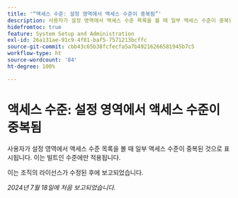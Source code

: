 ```yaml
---
title: '“액세스 수준: 설정 영역에서 액세스 수준이 중복됨”'
description: 사용자가 설정 영역에서 액세스 수준 목록을 볼 때 일부 액세스 수준이 중복된 것으로 표시됩니다. 이는 빌트인 수준에만 적용됩니다.
hidefromtoc: true
feature: System Setup and Administration
exl-id: 26a131ae-91c9-4f81-baf5-7571213bcffc
source-git-commit: cbb43c65b38fcfecfa5a7b49216266581945b7c5
workflow-type: ht
source-wordcount: '84'
ht-degree: 100%

---
```


# 액세스 수준: 설정 영역에서 액세스 수준이 중복됨

사용자가 설정 영역에서 액세스 수준 목록을 볼 때 일부 액세스 수준이 중복된 것으로 표시됩니다. 이는 빌트인 수준에만 적용됩니다.

이는 조직의 라이선스가 수정된 후에 보고되었습니다.

_2024년 7월 18일에 처음 보고되었습니다._
